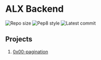# ALX Backend

![Repo size](https://img.shields.io/github/repo-size/OteIan/alx-backend)
![Pep8 style](https://img.shields.io/badge/PEP8-style%20guide-purple?style=round-square)
![Latest commit](https://img.shields.io/github/last-commit/OteIan/alx-backend/master?style=round-square)

## Projects

1. [0x00-pagination](./0x00-pagination/)
